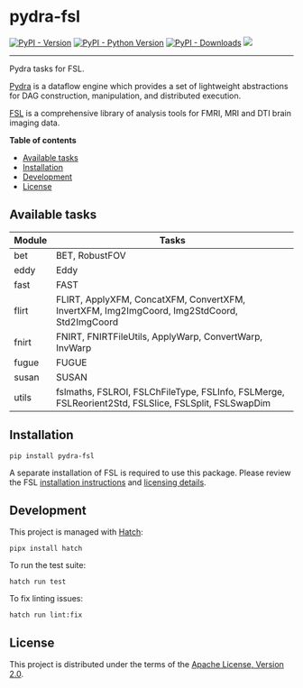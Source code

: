 # pydra-fsl

[![PyPI - Version][pypi-version]][pypi-project]
[![PyPI - Python Version][pypi-pyversions]][pypi-project]
[![PyPI - Downloads][pypi-downloads]][pypi-project]
![][status-test]

----

Pydra tasks for FSL.

[Pydra][pydra] is a dataflow engine which provides
a set of lightweight abstractions for DAG
construction, manipulation, and distributed execution.

[FSL][fsl] is a comprehensive library of analysis tools
for FMRI, MRI and DTI brain imaging data.

**Table of contents**

- [Available tasks](#available-tasks)
- [Installation](#installation)
- [Development](#development)
- [License](#license)

## Available tasks

| Module | Tasks                                                                                               |
|--------|-----------------------------------------------------------------------------------------------------|
| bet    | BET, RobustFOV                                                                                      |
| eddy   | Eddy                                                                                                |
| fast   | FAST                                                                                                |
| flirt  | FLIRT, ApplyXFM, ConcatXFM, ConvertXFM, InvertXFM, Img2ImgCoord, Img2StdCoord, Std2ImgCoord         |
| fnirt  | FNIRT, FNIRTFileUtils, ApplyWarp, ConvertWarp, InvWarp                                              |
| fugue  | FUGUE                                                                                               |
| susan  | SUSAN                                                                                               |
| utils  | fslmaths, FSLROI, FSLChFileType, FSLInfo, FSLMerge, FSLReorient2Std, FSLSlice, FSLSplit, FSLSwapDim |

## Installation

```console
pip install pydra-fsl
```

A separate installation of FSL is required to use this package.
Please review the FSL [installation instructions][fsl-install]
and [licensing details][fsl-license].

## Development

This project is managed with [Hatch][hatch]:

```console
pipx install hatch
```

To run the test suite:

```console
hatch run test
```

To fix linting issues:

```console
hatch run lint:fix
```

## License

This project is distributed under the terms of the [Apache License, Version 2.0][license].

[pypi-project]: https://pypi.org/project/pydra-fsl
[pypi-version]: https://img.shields.io/pypi/v/pydra-fsl.svg
[pypi-pyversions]: https://img.shields.io/pypi/pyversions/pydra-fsl.svg
[pypi-downloads]: https://static.pepy.tech/badge/pydra-fsl
[status-test]: https://github.com/aramis-lab/pydra-fsl/actions/workflows/test.yaml/badge.svg
[pydra]: https://pydra.readthedocs.io/
[fsl]: https://fsl.fmrib.ox.ac.uk/fsl/fslwiki/FSL
[fsl-install]: https://fsl.fmrib.ox.ac.uk/fsl/fslwiki/FslInstallation
[fsl-license]: https://fsl.fmrib.ox.ac.uk/fsl/fslwiki/Licence
[hatch]: https://hatch.pypa.io/
[license]: https://spdx.org/licenses/Apache-2.0.html
